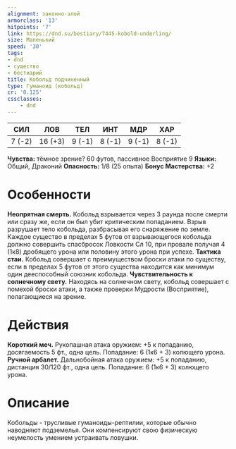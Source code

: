 ```yaml
---
alignment: законно-злой
armorclass: '13'
hitpoints: '7'
link: https://dnd.su/bestiary/7445-kobold-underling/
size: Маленький
speed: '30'
tags:
- dnd
- существо
- бестиарий
title: Кобольд подчиненный
type: Гуманоид (кобольд)
cr: '0.125'
cssclasses:
    - dnd
---
```



| СИЛ | ЛОВ | ТЕЛ | ИНТ | МДР | ХАР |
|---|---|---|---|---|---|
| 7 (-2) | 16 (+3) | 9 (-1) | 8 (-1) | 9 (-1) | 8 (-1) |
**Чувства:** тёмное зрение? 60 футов, пассивное Восприятие 9
**Языки:** Общий, Драконий
**Опасность:** 1/8 (25 опыта)
**Бонус Мастерства:** +2


# Особенности
**Неопрятная смерть.** Кобольд взрывается через 3 раунда после смерти или сразу же, если он был убит критическим попаданием. Взрыв разрушает тело кобольда, разбрасывая его снаряжение по земле. Каждое существо в пределах 5 футов от взрывающегося кобольда должно совершить спасбросок Ловкости Сл 10, при провале получая 4 (1к8) дробящего урона или половину этого урона при успехе.
**Тактика стаи.** Кобольд совершает с преимуществом броски атаки по существу, если в пределах 5 футов от этого существа находится как минимум один дееспособный союзник кобольда.
**Чувствительность к солнечному свету.** Находясь на солнечном свету, кобольд совершает с помехой броски атаки, а также проверки Мудрости (Восприятие), полагающиеся на зрение.


# Действия
**Короткий меч.** Рукопашная атака оружием: +5 к попаданию, досягаемость 5 фт., одна цель. Попадание: 6 (1к6 + 3) колющего урона.
**Ручной арбалет.** Дальнобойная атака оружием: +5 к попаданию, дистанция 30/120 фт., одна цель. Попадание: 6 (1к6 + 3) колющего урона.


# Описание
Кобольды - трусливые гуманоиды-рептилии, которые обычно наводняют подземелья. Они компенсируют свою физическую неумелость умением устраивать ловушки.